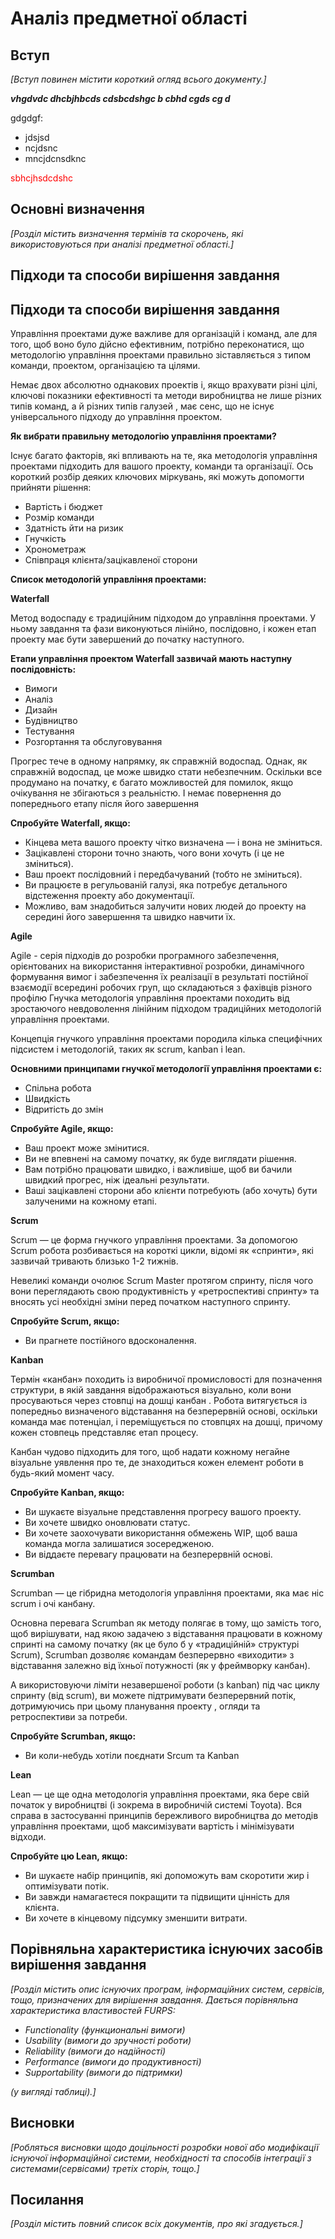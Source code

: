 # Аналіз предметної області

## Вступ

*[Вступ повинен містити короткий огляд всього документу.]*
 
 ***vhgdvdc dhcbjhbcds cdsbcdshgc b cbhd cgds cg d***

 gdgdgf:
 - jdsjsd
 - ncjdsnc
 - mncjdcnsdknc

<span style="color:red"> sbhcjhsdcdshc </span>

## Основні визначення

*[Розділ містить визначення термінів та скорочень, які використовуються при аналізі предметної області.]*

## Підходи та способи вирішення завдання

## Підходи та способи вирішення завдання

Управління проектами дуже важливе для організацій і команд, але для того, щоб воно було дійсно ефективним, потрібно переконатися, що методологію управління проектами правильно зіставляється з типом команди, проектом, організацією та цілями.

Немає двох абсолютно однакових проектів і, якщо врахувати різні цілі, ключові показники ефективності та методи виробництва не лише різних типів команд, а й різних типів галузей , має сенс, що не існує універсального підходу до управління проектом.

**Як вибрати правильну методологію управління проектами?**

Існує багато факторів, які впливають на те, яка методологія управління проектами підходить для вашого проекту, команди та організації. Ось короткий розбір деяких ключових міркувань, які можуть допомогти прийняти рішення:

+ Вартість і бюджет
+ Розмір команди
+ Здатність йти на ризик
+ Гнучкість
+ Хронометраж
+ Співпраця клієнта/зацікавленої сторони

**Список методологій управління проектами:**

**Waterfall** 

Метод водоспаду є традиційним підходом до управління проектами. У ньому завдання та фази виконуються лінійно, послідовно, і кожен етап проекту має бути завершений до початку наступного.

**Етапи управління проектом Waterfall зазвичай мають наступну послідовність:**

+ Вимоги
+ Аналіз
+ Дизайн
+ Будівництво
+ Тестування
+ Розгортання та обслуговування

Прогрес тече в одному напрямку, як справжній водоспад. Однак, як справжній водоспад, це може швидко стати небезпечним. Оскільки все продумано на початку, є багато можливостей для помилок, якщо очікування не збігаються з реальністю. І немає повернення до попереднього етапу після його завершення

**Спробуйте Waterfall, якщо:**

+ Кінцева мета вашого проекту чітко визначена — і вона не зміниться.
+ Зацікавлені сторони точно знають, чого вони хочуть (і це не зміниться).
+ Ваш проект послідовний і передбачуваний (тобто не зміниться).
+ Ви працюєте в регульованій галузі, яка потребує детального відстеження проекту або документації.
+ Можливо, вам знадобиться залучити нових людей до проекту на середині його завершення та швидко навчити їх.

**Agile**

Agile - серія підходів до розробки програмного забезпечення, орієнтованих на використання інтерактивної розробки, динамічного формування вимог і забезпечення їх реалізації в результаті постійної взаємодії всередині робочих груп, що складаються з фахівців різного профілю
Гнучка методологія управління проектами походить від зростаючого невдоволення лінійним підходом традиційних методологій управління проектами.

Концепція гнучкого управління проектами породила кілька специфічних підсистем і методологій, таких як scrum, kanban і lean. 

**Основними принципами гнучкої методології управління проектами є:**

+ Спільна робота
+ Швидкість
+ Відритість до змін

**Спробуйте Agile, якщо:**

+ Ваш проект може змінитися.
+ Ви не впевнені на самому початку, як буде виглядати рішення.
+ Вам потрібно працювати швидко, і важливіше, щоб ви бачили швидкий прогрес, ніж ідеальні результати.
+ Ваші зацікавлені сторони або клієнти потребують (або хочуть) бути залученими на кожному етапі.

**Scrum**

Scrum — це форма гнучкого управління проектами. За допомогою Scrum робота розбивається на короткі цикли, відомі як «спринти», які зазвичай тривають близько 1-2 тижнів.

Невеликі команди очолює Scrum Master протягом спринту, після чого вони переглядають свою продуктивність у «ретроспективі спринту» та вносять усі необхідні зміни перед початком наступного спринту.

**Спробуйте Scrum, якщо:**

+ Ви прагнете постійного вдосконалення.

**Kanban**

Термін «канбан» походить із виробничої промисловості для позначення структури, в якій завдання відображаються візуально, коли вони просуваються через стовпці на  дошці канбан . Робота витягується із попередньо визначеного відставання на безперервній основі, оскільки команда має потенціал, і переміщується по стовпцях на дошці, причому кожен стовпець представляє етап процесу.

Канбан чудово підходить для того, щоб надати кожному негайне візуальне уявлення про те, де знаходиться кожен елемент роботи в будь-який момент часу.

**Спробуйте Kanban, якщо:**

+ Ви шукаєте візуальне представлення прогресу вашого проекту.
+ Ви хочете швидко оновлювати статус.
+ Ви хочете заохочувати використання обмежень WIP, щоб ваша команда могла залишатися зосередженою.
+ Ви віддаєте перевагу працювати на безперервній основі.

**Scrumban**

Scrumban — це гібридна методологія управління проектами, яка має ніс scrum і очі канбану.

Основна перевага Scrumban як методу полягає в тому, що замість того, щоб вирішувати, над якою задачею з відставання працювати в кожному спринті на самому початку (як це було б у «традиційній» структурі Scrum), Scrumban дозволяє командам безперервно «виходити» з відставання залежно від їхньої потужності (як у фреймворку канбан).

А використовуючи ліміти незавершеної роботи (з kanban) під час циклу спринту (від scrum), ви можете підтримувати безперервний потік, дотримуючись при цьому планування проекту , огляди та ретроспективи за потреби.

**Спробуйте Scrumban, якщо:**

+ Ви коли-небудь хотіли поєднати Srcum та Kanban


**Lean**

Lean — це ще одна методологія управління проектами, яка бере свій початок у виробництві (і зокрема в виробничій системі Toyota). Вся справа в застосуванні принципів бережливого виробництва до методів управління проектами, щоб максимізувати вартість і мінімізувати відходи.

**Спробуйте цю Lean, якщо:**

+ Ви шукаєте набір принципів, які допоможуть вам скоротити жир і оптимізувати потік.
+ Ви завжди намагаєтеся покращити та підвищити цінність для клієнта.
+ Ви хочете в кінцевому підсумку зменшити витрати.




## Порівняльна характеристика існуючих засобів вирішення завдання

*[Розділ містить опис існуючих програм, інформаційних систем, сервісів, тощо, призначених для вирішення 
завдання. Дається порівняльна характеристика властивостей FURPS:*
- *Functionality (функциональні вимоги)*
- *Usability (вимоги до зручності роботи)*
- *Reliability (вимоги до надійності)*
- *Performance (вимоги до продуктивності)*
- *Supportability (вимоги до підтримки)*

 *(у вигляді таблиці).]*

## Висновки

*[Робляться висновки щодо доцільності розробки нової або модифікації існуючої інформаційної системи, необхідності та способів інтеграції з системами(сервісами) третіх сторін, тощо.]*

## Посилання

*[Розділ містить повний список всіх документів, про які згадується.]*
